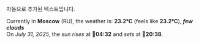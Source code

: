 
자동으로 추가된 텍스트입니다.

<!--START_SECTION:weather:moscow-->
Currently in **Moscow** (RU), the weather is: **23.2°C** (feels like **23.2°C**), ***few clouds***<br/>
On *July 31, 2025*, the *sun rises* at 🌅**04:32** and *sets* at 🌇**20:38**.
<!--END_SECTION:weather-->
